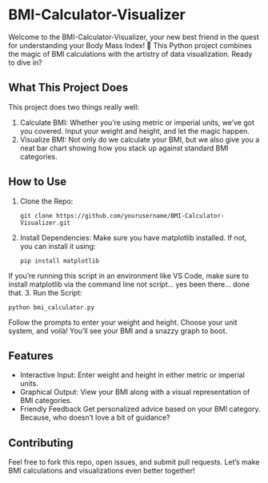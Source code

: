 # BMI-Calculator-Visualizer

Welcome to the BMI-Calculator-Visualizer, your new best friend in the quest for understanding your Body Mass Index! 🌟 This Python project combines the magic of BMI calculations with the artistry of data visualization. Ready to dive in?

## What This Project Does

This project does two things really well:
1. Calculate BMI: Whether you’re using metric or imperial units, we’ve got you covered. Input your weight and height, and let the magic happen.
2. Visualize BMI: Not only do we calculate your BMI, but we also give you a neat bar chart showing how you stack up against standard BMI categories.

## How to Use

1. Clone the Repo: 
   ```
   git clone https://github.com/yourusername/BMI-Calculator-Visualizer.git
   ```
2. Install Dependencies:
   Make sure you have matplotlib installed. If not, you can install it using:
   ```
   pip install matplotlib
   ```
  If you’re running this script in an environment like VS Code, make sure to install matplotlib via the command line not script... yes been there... done that.
3. Run the Script:
   ```
   python bmi_calculator.py
   ```
   Follow the prompts to enter your weight and height. Choose your unit system, and voilà! You’ll see your BMI and a snazzy graph to boot.

## Features

- Interactive Input: Enter weight and height in either metric or imperial units.
- Graphical Output: View your BMI along with a visual representation of BMI categories.
- Friendly Feedback Get personalized advice based on your BMI category. Because, who doesn’t love a bit of guidance?

## Contributing

Feel free to fork this repo, open issues, and submit pull requests. Let’s make BMI calculations and visualizations even better together!

